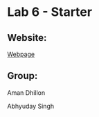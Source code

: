 # Lab 6 - Starter

## Website:
[Webpage](https://amankdhillon.github.io/Lab6_Starter/index.html)

## Group:
Aman Dhillon

Abhyuday Singh
